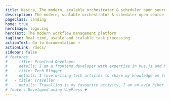 ```yaml
---
title: Kestra, The modern, scalable orchestrator & scheduler open source platform
description: The modern, scalable orchestrator & scheduler open source platform
pageClass: landing
home: true
heroImage: logo.svg
heroText: The modern workflow management platform
tagline: Real time, usable and scalable task processing.
actionText: Go to documentation →
actionLink: /docs/
sidebar: false
# features:
#   - title: Frontend Developer
#     details: I am a frontend developer with expertise in Vue.js and Nuxt.js
#   - title: Tech Blogger
#     details: I love writing tech articles to share my knowledge on frontend frameworks, libraries, best practices and more.
#   - title: Traveller
#     details: Travelling is my favourite activity, I am an avid hiker and backpacker
# footer: Developed using VuePress ♥️
---
```


<LandingHeader />
<LandingFeature />
<LandingTech />
<LandingVideo />
<LandingPlugins />
<LandingFooter />
